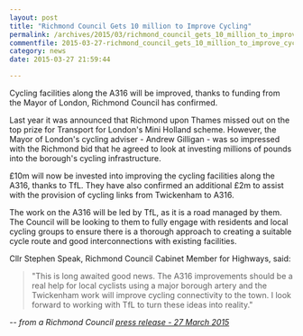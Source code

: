 ```yaml
---
layout: post
title: "Richmond Council Gets 10 million to Improve Cycling"
permalink: /archives/2015/03/richmond_council_gets_10_million_to_improve_cyclin.html
commentfile: 2015-03-27-richmond_council_gets_10_million_to_improve_cyclin
category: news
date: 2015-03-27 21:59:44

---
```


Cycling facilities along the A316 will be improved, thanks to funding from the Mayor of London, Richmond Council has confirmed.

Last year it was announced that Richmond upon Thames missed out on the top prize for Transport for London's Mini Holland scheme. However, the Mayor of London's cycling adviser - Andrew Gilligan - was so impressed with the Richmond bid that he agreed to look at investing millions of pounds into the borough's cycling infrastructure.

£10m will now be invested into improving the cycling facilities along the A316, thanks to TfL. They have also confirmed an additional £2m to assist with the provision of cycling links from Twickenham to A316.

The work on the A316 will be led by TfL, as it is a road managed by them. The Council will be looking to them to fully engage with residents and local cycling groups to ensure there is a thorough approach to creating a suitable cycle route and good interconnections with existing facilities.

Cllr Stephen Speak, Richmond Council Cabinet Member for Highways, said:

> "This is long awaited good news. The A316 improvements should be a real help for local cyclists using a major borough artery and the Twickenham work will improve cycling connectivity to the town. I look forward to working with TfL to turn these ideas into reality."

<cite>-- from a Richmond Council [press release - 27 March 2015](http://www.richmond.gov.uk/home/council/news/press_office/older_news/march_2015/10m_to_improve_cycling_facilities.htm</cite>)
